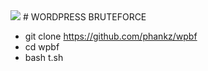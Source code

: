 <img src="https://j.top4top.io/p_2185svekl0.jpg">
# WORDPRESS BRUTEFORCE


* git clone https://github.com/phankz/wpbf
* cd wpbf
* bash t.sh

